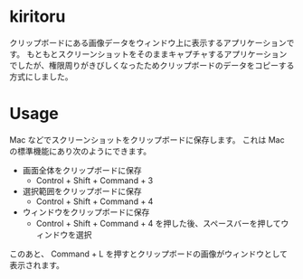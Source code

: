 # kiritoru
クリップボードにある画像データをウィンドウ上に表示するアプリケーションです。
もともとスクリーンショットをそのままキャプチャするアプリケーションでしたが、権限周りがきびしくなったためクリップボードのデータをコピーする方式にしました。

# Usage
Mac などでスクリーンショットをクリップボードに保存します。
これは Mac の標準機能にあり次のようにできます。

- 画面全体をクリップボードに保存
    - Control + Shift + Command + 3
- 選択範囲をクリップボードに保存
  - Control + Shift + Command + 4
- ウィンドウをクリップボードに保存
  - Control + Shift + Command + 4 を押した後、スペースバーを押してウィンドウを選択

このあと、 Command + L を押すとクリップボードの画像がウィンドウとして表示されます。
